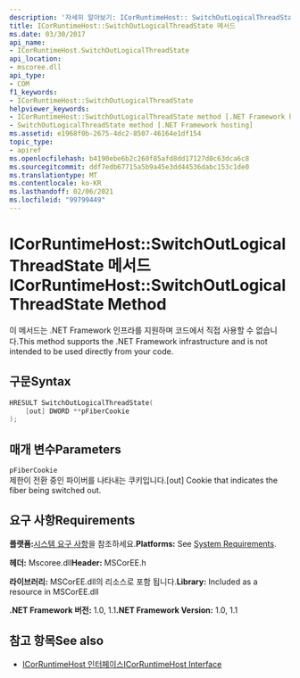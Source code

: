 ```yaml
---
description: '자세히 알아보기: ICorRuntimeHost:: SwitchOutLogicalThreadState 메서드'
title: ICorRuntimeHost::SwitchOutLogicalThreadState 메서드
ms.date: 03/30/2017
api_name:
- ICorRuntimeHost.SwitchOutLogicalThreadState
api_location:
- mscoree.dll
api_type:
- COM
f1_keywords:
- ICorRuntimeHost::SwitchOutLogicalThreadState
helpviewer_keywords:
- ICorRuntimeHost::SwitchOutLogicalThreadState method [.NET Framework hosting]
- SwitchOutLogicalThreadState method [.NET Framework hosting]
ms.assetid: e1968f0b-2675-4dc2-8507-46164e1df154
topic_type:
- apiref
ms.openlocfilehash: b4190ebe6b2c260f85afd8dd17127d0c63dca6c8
ms.sourcegitcommit: ddf7edb67715a5b9a45e3dd44536dabc153c1de0
ms.translationtype: MT
ms.contentlocale: ko-KR
ms.lasthandoff: 02/06/2021
ms.locfileid: "99799449"
---
```

# <a name="icorruntimehostswitchoutlogicalthreadstate-method"></a><span data-ttu-id="83cc5-103">ICorRuntimeHost::SwitchOutLogicalThreadState 메서드</span><span class="sxs-lookup"><span data-stu-id="83cc5-103">ICorRuntimeHost::SwitchOutLogicalThreadState Method</span></span>

<span data-ttu-id="83cc5-104">이 메서드는 .NET Framework 인프라를 지원하며 코드에서 직접 사용할 수 없습니다.</span><span class="sxs-lookup"><span data-stu-id="83cc5-104">This method supports the .NET Framework infrastructure and is not intended to be used directly from your code.</span></span>  
  
## <a name="syntax"></a><span data-ttu-id="83cc5-105">구문</span><span class="sxs-lookup"><span data-stu-id="83cc5-105">Syntax</span></span>  
  
```cpp  
HRESULT SwitchOutLogicalThreadState(  
    [out] DWORD **pFiberCookie  
);  
```  
  
## <a name="parameters"></a><span data-ttu-id="83cc5-106">매개 변수</span><span class="sxs-lookup"><span data-stu-id="83cc5-106">Parameters</span></span>  

 `pFiberCookie`  
 <span data-ttu-id="83cc5-107">제한이 전환 중인 파이버를 나타내는 쿠키입니다.</span><span class="sxs-lookup"><span data-stu-id="83cc5-107">[out] Cookie that indicates the fiber being switched out.</span></span>  
  
## <a name="requirements"></a><span data-ttu-id="83cc5-108">요구 사항</span><span class="sxs-lookup"><span data-stu-id="83cc5-108">Requirements</span></span>  

 <span data-ttu-id="83cc5-109">**플랫폼:**[시스템 요구 사항](../../get-started/system-requirements.md)을 참조하세요.</span><span class="sxs-lookup"><span data-stu-id="83cc5-109">**Platforms:** See [System Requirements](../../get-started/system-requirements.md).</span></span>  
  
 <span data-ttu-id="83cc5-110">**헤더:** Mscoree.dll</span><span class="sxs-lookup"><span data-stu-id="83cc5-110">**Header:** MSCorEE.h</span></span>  
  
 <span data-ttu-id="83cc5-111">**라이브러리:** MSCorEE.dll의 리소스로 포함 됩니다.</span><span class="sxs-lookup"><span data-stu-id="83cc5-111">**Library:** Included as a resource in MSCorEE.dll</span></span>  
  
 <span data-ttu-id="83cc5-112">**.NET Framework 버전:** 1.0, 1.1</span><span class="sxs-lookup"><span data-stu-id="83cc5-112">**.NET Framework Version:** 1.0, 1.1</span></span>  
  
## <a name="see-also"></a><span data-ttu-id="83cc5-113">참고 항목</span><span class="sxs-lookup"><span data-stu-id="83cc5-113">See also</span></span>

- [<span data-ttu-id="83cc5-114">ICorRuntimeHost 인터페이스</span><span class="sxs-lookup"><span data-stu-id="83cc5-114">ICorRuntimeHost Interface</span></span>](icorruntimehost-interface.md)
